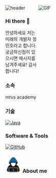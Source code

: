 ![header](https://capsule-render.vercel.app/api?type=cylinder&color=00000&height=150&section=header&text=Hi%20Im%20Mino&fontColor=ffffff&fontSize=70&animation=fadeIn&fontAlignY=55)
<img align="right" top="500" height="300" width="400" alt="GIF" src="https://media.giphy.com/media/SWoSkN6DxTszqIKEqv/giphy.gif">
</a>


### Hi there 👋
안녕하세요 저는 미래의 개발자 정민호라고 합니다. 궁금하신점이 있으시면 메시지를 남겨주세요! 감사합니다!

### 소속
mtvs academy

### 기술
 <a href="https://www.java.com" target="_blank"> 
    <img alt="Java" src="https://img.shields.io/badge/Java-%23007396.svg?style=plastic&logo=java&logoColor=white">
  </a>
  
### Software & Tools
<a href="#"><img alt="GitHub" src="https://img.shields.io/badge/github-%23181717.svg?style=plastic&logo=github&logoColor=white"></a>



### <picture><img src = "https://github.com/0xAbdulKhalid/0xAbdulKhalid/raw/main/assets/mdImages/about_me.gif" width = 50px></picture> **About me**


<!--
**jeongminoo/jeongminoo** is a ✨ _special_ ✨ repository because its `README.md` (this file) appears on your GitHub profile.

Here are some ideas to get you started:

- 🔭 I’m currently working on ...
- 🌱 I’m currently learning ... metabus academy
- 👯 I’m looking to collaborate on ...
- 🤔 I’m looking for help with ...
- 💬 Ask me about ...
- 📫 How to reach me: ...
- 😄 Pronouns: ...
- ⚡ Fun fact: ...
-->
